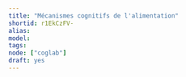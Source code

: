 ```yaml
---
title: "Mécanismes cognitifs de l'alimentation"
shortid: r1EkCzFV-
alias:
model:
tags:
node: ["coglab"]
draft: yes
---
```

